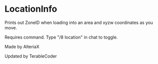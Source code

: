 # LocationInfo

Prints out ZoneID when loading into an area and xyzw coordinates as you move.

Requires command. Type "/8 location" in chat to toggle.

Made by AlteriaX

Updated by TerableCoder
